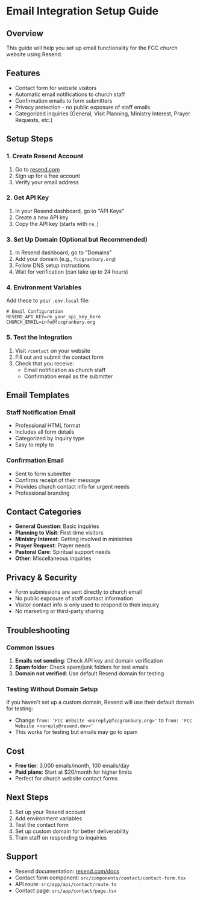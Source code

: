 # Email Integration Setup Guide

## Overview
This guide will help you set up email functionality for the FCC church website using Resend.

## Features
- Contact form for website visitors
- Automatic email notifications to church staff
- Confirmation emails to form submitters
- Privacy protection - no public exposure of staff emails
- Categorized inquiries (General, Visit Planning, Ministry Interest, Prayer Requests, etc.)

## Setup Steps

### 1. Create Resend Account
1. Go to [resend.com](https://resend.com)
2. Sign up for a free account
3. Verify your email address

### 2. Get API Key
1. In your Resend dashboard, go to "API Keys"
2. Create a new API key
3. Copy the API key (starts with `re_`)

### 3. Set Up Domain (Optional but Recommended)
1. In Resend dashboard, go to "Domains"
2. Add your domain (e.g., `fccgranbury.org`)
3. Follow DNS setup instructions
4. Wait for verification (can take up to 24 hours)

### 4. Environment Variables
Add these to your `.env.local` file:

```env
# Email Configuration
RESEND_API_KEY=re_your_api_key_here
CHURCH_EMAIL=info@fccgranbury.org
```

### 5. Test the Integration
1. Visit `/contact` on your website
2. Fill out and submit the contact form
3. Check that you receive:
   - Email notification as church staff
   - Confirmation email as the submitter

## Email Templates

### Staff Notification Email
- Professional HTML format
- Includes all form details
- Categorized by inquiry type
- Easy to reply to

### Confirmation Email
- Sent to form submitter
- Confirms receipt of their message
- Provides church contact info for urgent needs
- Professional branding

## Contact Categories
- **General Question**: Basic inquiries
- **Planning to Visit**: First-time visitors
- **Ministry Interest**: Getting involved in ministries
- **Prayer Request**: Prayer needs
- **Pastoral Care**: Spiritual support needs
- **Other**: Miscellaneous inquiries

## Privacy & Security
- Form submissions are sent directly to church email
- No public exposure of staff contact information
- Visitor contact info is only used to respond to their inquiry
- No marketing or third-party sharing

## Troubleshooting

### Common Issues
1. **Emails not sending**: Check API key and domain verification
2. **Spam folder**: Check spam/junk folders for test emails
3. **Domain not verified**: Use default Resend domain for testing

### Testing Without Domain Setup
If you haven't set up a custom domain, Resend will use their default domain for testing:
- Change `from: 'FCC Website <noreply@fccgranbury.org>'` to `from: 'FCC Website <noreply@resend.dev>'`
- This works for testing but emails may go to spam

## Cost
- **Free tier**: 3,000 emails/month, 100 emails/day
- **Paid plans**: Start at $20/month for higher limits
- Perfect for church website contact forms

## Next Steps
1. Set up your Resend account
2. Add environment variables
3. Test the contact form
4. Set up custom domain for better deliverability
5. Train staff on responding to inquiries

## Support
- Resend documentation: [resend.com/docs](https://resend.com/docs)
- Contact form component: `src/components/contact/contact-form.tsx`
- API route: `src/app/api/contact/route.ts`
- Contact page: `src/app/contact/page.tsx`
